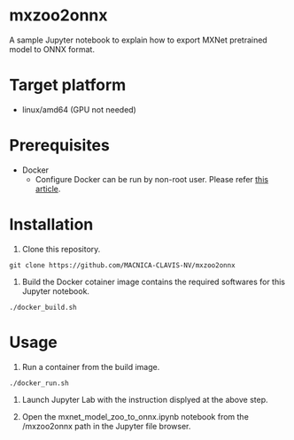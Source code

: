 # mxzoo2onnx

A sample Jupyter notebook to explain how to export MXNet pretrained model to ONNX format.

# Target platform

- linux/amd64 (GPU not needed)

# Prerequisites

- Docker
  - Configure Docker can be run by non-root user. Please refer [this article](https://docs.docker.com/engine/install/linux-postinstall/#manage-docker-as-a-non-root-user).

# Installation

1. Clone this repository.

  `git clone https://github.com/MACNICA-CLAVIS-NV/mxzoo2onnx`

1. Build the Docker cotainer image contains the required softwares for this Jupyter notebook.

  `./docker_build.sh`

# Usage

1. Run a container from the build image.

  `./docker_run.sh`

1. Launch Jupyter Lab with the instruction displyed at the above step.

1. Open the mxnet_model_zoo_to_onnx.ipynb notebook from the /mxzoo2onnx path in the Jupyter file browser.

